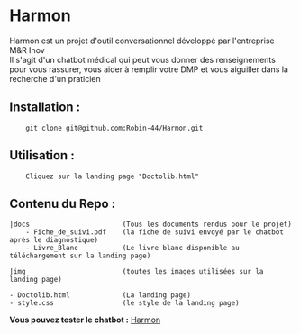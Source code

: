 # Harmon

Harmon est un projet d'outil conversationnel développé par l'entreprise M&R Inov <br>
Il s'agit d'un chatbot médical qui peut vous donner des renseignements pour vous rassurer, vous aider à remplir votre DMP et vous aiguiller dans la recherche d'un praticien

## Installation :

```
    git clone git@github.com:Robin-44/Harmon.git
```

## Utilisation :

```
    Cliquez sur la landing page "Doctolib.html"
```

## Contenu du Repo :

```
|docs                       (Tous les documents rendus pour le projet)
    - Fiche_de_suivi.pdf    (la fiche de suivi envoyé par le chatbot après le diagnostique)
    - Livre_Blanc           (Le livre blanc disponible au téléchargement sur la landing page)

|img                        (toutes les images utilisées sur la landing page)

- Doctolib.html             (La landing page)
- style.css                 (le style de la landing page)
```

**Vous pouvez tester le chatbot :** [Harmon](https://fxo.io/m/fishes-responsive-2963)
